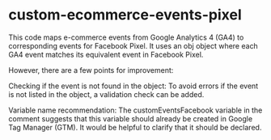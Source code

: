 # custom-ecommerce-events-pixel
This code maps e-commerce events from Google Analytics 4 (GA4) to corresponding events for Facebook Pixel. It uses an obj object where each GA4 event matches its equivalent event in Facebook Pixel.

However, there are a few points for improvement:

Checking if the event is not found in the object: To avoid errors if the event is not listed in the object, a validation check can be added.

Variable name recommendation: The customEventsFacebook variable in the comment suggests that this variable should already be created in Google Tag Manager (GTM). It would be helpful to clarify that it should be declared.
